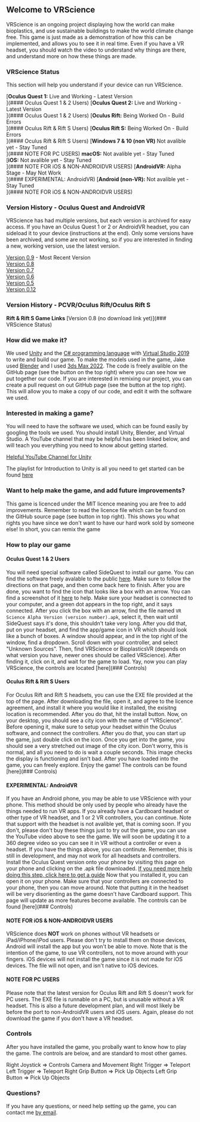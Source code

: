 ## Welcome to VRScience

VRScience is an ongoing project displaying how the world can make bioplastics, and use sustainable buildings to make the world climate change free. This game is just made as a demonstration of how this can be implemented, and allows you to see it in real time. Even if you have a VR headset, you should watch the video to understand why things are there, and understand more on how these things are made.

### VRScience Status

This section will help you understand if your device can run VRScience.

[<b>Oculus Quest 1:</b> Live and Working - Latest Version <br />](#### Oculus Quest 1 & 2 Users)
[<b>Oculus Quest 2:</b> Live and Working - Latest Version <br />](#### Oculus Quest 1 & 2 Users)
[<b>Oculus Rift:</b> Being Worked On - Build Errors <br />](#### Oculus Rift & Rift S Users)
[<b>Oculus Rift S:</b> Being Worked On - Build Errors <br />](#### Oculus Rift & Rift S Users)
[<b>Windows 7 & 10 (non VR)</b> Not avalible yet - Stay Tuned <br />](#### NOTE FOR PC USERS)
<b>macOS:</b> Not avalible yet - Stay Tuned <br />
[<b>iOS:</b> Not avalible yet - Stay Tuned <br />](#### NOTE FOR iOS & NON-ANDROIDVR USERS)
[<b>AndroidVR:</b> Alpha Stage - May Not Work <br />](#### EXPERIMENTAL: AndroidVR)
[<b>Android (non-VR):</b> Not avalible yet - Stay Tuned <br />](#### NOTE FOR iOS & NON-ANDROIDVR USERS)


### Version History - Oculus Quest and AndroidVR

VRScience has had multiple versions, but each version is archived for easy access. If you have an Oculus Quest 1 or 2 or AndroidVR headset, you can sideload it to your device (instructions at the end). Only some versions have been archived, and some are not working, so if you are interested in finding a new, working version, use the latest version.

[Version 0.9](https://cdn-35.anonfiles.com/Z7W5yd84qc/d066b5eb-1614811531/VR%20Science%20Alpha%20Version%2009.apk) - Most Recent Version <br /> 
[Version 0.8](https://cdn-34.anonfiles.com/r6Devb8bq9/6b917e06-1614794259/VR%20Science%20Alpha%20Version%2008.apk) <br />
[Version 0.7](https://cdn-33.anonfiles.com/naDev485q8/3645b18a-1614794228/VR%20Science%20Alpha%20Version%2007.apk) <br />
[Version 0.6](https://cdn-35.anonfiles.com/p9Dcv281q5/409a1862-1614793991/VR%20Science%20Alpha%20Version%2006.apk) <br />
[Version 0.5](https://cdn-34.anonfiles.com/V4C8v788qd/e64542c0-1614793956/VR%20Science%20Alpha%20Version%2005.apk) <br />
[Version 0.12](https://cdn-35.anonfiles.com/Ld7av789q5/6533be8d-1614793468/VR%20Science%20Alpha%20Version%20012.apk) <br />

### Version History - PCVR/Oculus Rift/Oculus Rift S

<b>Rift & Rift S Game Links</b>
[Version 0.8 (no download link yet)](### VRScience Status)

### How did we make it?

We used [Unity](https://unity.com/) and the [C# programming language](https://docs.microsoft.com/en-us/dotnet/csharp/) with [Virtual Studio 2019](https://visualstudio.microsoft.com/) to write and build our game. To make the models used in the game, Jake used [Blender](https://www.blender.org/) and I used [3ds Max 2022](https://www.autodesk.com/products/3ds-max/overview?term=1-YEAR&support=null). The code is freely avalible on the GitHub page (see the button on the top right) where you can see how we put together our code. If you are interested in remixing our project, you can create a pull request on out GitHub page (see the button at the top right). This will allow you to make a copy of our code, and edit it with the software we used. 

### Interested in making a game?

You will need to have the software we used, which can be found easily by googling the tools we used. You should install Unity, Blender, and Virtual Studio. A YouTube channel that may be helpful has been linked below, and will teach you everything you need to know about getting started.

[Helpful YouTube Channel for Unity](https://www.youtube.com/channel/UCPJlesN59MzHPPCp0Lg8sLw)

The playlist for Introduction to Unity is all you need to get started can be found [here](https://www.youtube.com/playlist?list=PLrk7hDwk64-a_gf7mBBduQb3PEBYnG4fU)

### Want to help make the game, and add future improvements?

This game is licenced under the MIT licence meaning you are free to add improvements. Remember to read the licence file which can be found on the GitHub source page (see button in top right). This shows you what rights you have since we don't want to have our hard work sold by someone else! In short, you can remix the game 

### How to play our game

#### Oculus Quest 1 & 2 Users

You will need special software called SideQuest to install our game. You can find the software freely avalable to the public [here](https://sidequestvr.com/setup-howto). Make sure to follow the directions on that page, and then come back here to finish. After you are done, you want to find the icon that looks like a box with an arrow. You can find a screenshot of it [here](https://tinyimg.io/i/iNkp17V.png) to help. Make sure your headset is connected to your computer, and a green dot appears in the top right, and it says connected. After you click the box with an arrow, find the file named ```VR Science Alpha Version (version number).apk```, select it, then wait until SideQuest says it's done, this shouldn't take very long. After you did that, put on your headset, and find the app/game icon in VR which should look like a bunch of boxes. A window should appear, and in the top right of the window, find a dropdown. Scroll down with your controller, and select "Unknown Sources". Then, find VRScience or BioplasticsVR (depends on what version you have, newer ones should be called VRScience). After finding it, click on it, and wait for the game to load. Yay, now you can play VRScience, the controls are located [here](### Controls)

#### Oculus Rift & Rift S Users

For Oculus Rift and Rift S headsets, you can use the EXE file provided at the top of the page. After downloading the file, open it, and agree to the licence agreement, and install it where you would like it installed, the exisitng location is recommended. After you do that, hit the install button. Now, on your desktop, you should see a city icon with the name of "VRScience". Before opening it, make sure to setup your headset within the Oculus software, and connect the controllers. After you do that, you can start up the game, just double click on the icon. Once you get into the game, you should see a very stretched out image of the city icon. Don't worry, this is normal, and all you need to do is wait a couple seconds. This image checks the display is functioning and isn't bad. After you have loaded into the game, you can freely explore. Enjoy the game! The controls can be found [here](### Controls)

#### EXPERIMENTAL: AndroidVR

If you have an Android phone, you may be able to use VRScience with your phone. This method should be only used by people who already have the things needed to run VR apps. If you already have a Cardboard headset or other type of VR headset, and 1 or 2 VR controllers, you can continue. Note that support with the headset is not avalible yet, that is coming soon. If you don't, please don't buy these things just to try out the game, you can use the YouTube video above to see the game. We will soon be updating it to a 360 degree video so you can see it in VR without a controller or even a headset. If you have the things above, you can continute. Remember, this is still in development, and may not work for all headsets and controllers. Install the Oculus Quest version onto your phone by visiting this page on your phone and clicking on the .apk file downloaded. [If you need more help doing this step, click here to get a guide](https://www.tech-recipes.com/rx/60953/install-apk-files-android/) Now that you installed it, you can open it on your phone. Make sure that your controllers are connected to your phone, then you can move around. Note that putting it in the headset will be very disorienting as the game doesn't have Cardboard support. This page will update as more features become available. The controls can be found [here](### Controls)

#### NOTE FOR iOS & NON-ANDROIDVR USERS
  
VRScience does <b>NOT</b> work on phones without VR headsets or iPad/iPhone/iPod users. Please don't try to install them on those devices, Android will install the app but you won't be able to move. Note that is the intention of the game, to use VR controllers, not to move around with your fingers. iOS devices will not install the game since it is not made for iOS devices. The file will not open, and isn't native to iOS devices. 

#### NOTE FOR PC USERS

Please note that the latest version for Oculus Rift and Rift S doesn't work for PC users. The EXE file is runnable on a PC, but is unusable without a VR headset. This is also a future development plan, and will most likely be before the port to non-AndroidVR users and iOS users. Again, please do not download the game if you don't have a VR headset.

### Controls

After you have installed the game, you probally want to know how to play the game. The controls are below, and are standard to most other games. 

Right Joystick => Controls Camera and Movement
Right Trigger => Teleport
Left Trigger => Teleport
Right Grip Button => Pick Up Objects
Left Grip Button => Pick Up Objects

### Questions?

If you have any questions, or need help setting up the game, you can contact me [by email](mailto:ahonor25@stjohnsprep.org).

